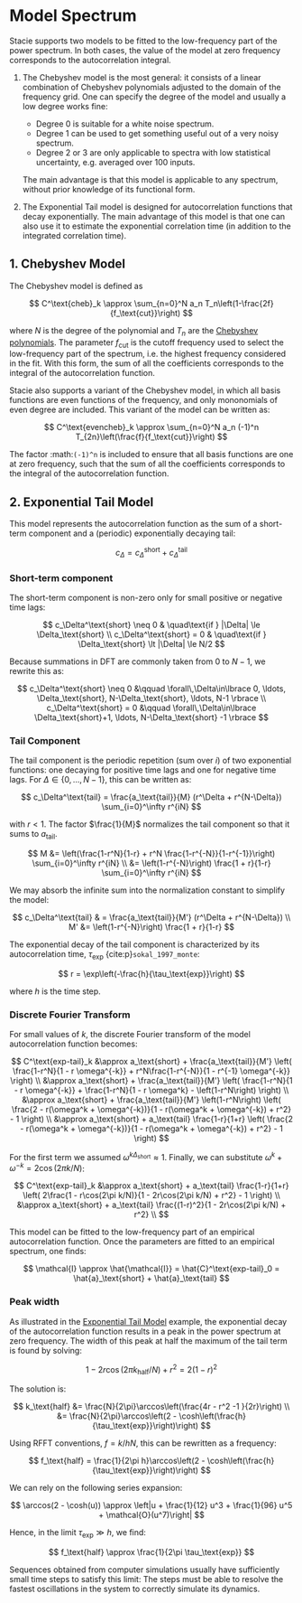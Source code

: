 # Model Spectrum

Stacie supports two models to be fitted to the low-frequency part of the power spectrum.
In both cases, the value of the model at zero frequency corresponds to the autocorrelation integral.

1. The Chebyshev model is the most general: it consists of a linear combination of
   Chebyshev polynomials adjusted to the domain of the frequency grid.
   One can specify the degree of the model and usually a low degree works fine:

    - Degree 0 is suitable for a white noise spectrum.
    - Degree 1 can be used to get something useful out of a very noisy spectrum.
    - Degree 2 or 3 are only applicable to spectra with low statistical uncertainty,
      e.g. averaged over 100 inputs.

    The main advantage is that this model is applicable to any spectrum,
    without prior knowledge of its functional form.

2. The Exponential Tail model is designed for autocorrelation functions that decay exponentially.
   The main advantage of this model is that one can also use it to estimate the
   exponential correlation time (in addition to the integrated correlation time).

## 1. Chebyshev Model

The Chebyshev model is defined as

$$
    C^\text{cheb}_k \approx \sum_{n=0}^N a_n T_n\left(1-\frac{2f}{f_\text{cut}}\right)
$$

where $N$ is the degree of the polynomial and $T_n$ are the
[Chebyshev polynomials](https://en.wikipedia.org/wiki/Chebyshev_polynomials).
The parameter $f_\text{cut}$ is the cutoff frequency
used to select the low-frequency part of the spectrum,
i.e. the highest frequency considered in the fit.
With this form, the sum of all the coefficients corresponds
to the integral of the autocorrelation function.

Stacie also supports a variant of the Chebyshev model, in which all basis functions are even
functions of the frequency, and only mononomials of even degree are included.
This variant of the model can be written as:

$$
    C^\text{evencheb}_k \approx \sum_{n=0}^N a_n (-1)^n T_{2n}\left(\frac{f}{f_\text{cut}}\right)
$$

The factor :math:`(-1)^n` is included to ensure that all basis functions
are one at zero frequency, such that the sum of all the coefficients corresponds
to the integral of the autocorrelation function.

## 2. Exponential Tail Model

This model represents the autocorrelation function
as the sum of a short-term component and a (periodic) exponentially decaying tail:

$$
c_\Delta = c_\Delta^\text{short} + c_\Delta^\text{tail}
$$

### Short-term component

The short-term component is non-zero only for small positive or negative time lags:

$$
c_\Delta^\text{short} \neq 0 & \quad\text{if } |\Delta| \le \Delta_\text{short}
\\
c_\Delta^\text{short} = 0 & \quad\text{if } \Delta_\text{short} \lt |\Delta| \le N/2
$$

Because summations in DFT are commonly taken from $0$ to $N-1$, we rewrite this as:

$$
c_\Delta^\text{short}
    \neq 0 &\qquad \forall\,\Delta\in\lbrace
        0, \ldots, \Delta_\text{short},
        N-\Delta_\text{short}, \ldots, N-1
    \rbrace
\\
c_\Delta^\text{short}
    = 0 &\qquad \forall\,\Delta\in\lbrace
        \Delta_\text{short}+1, \ldots, N-\Delta_\text{short} -1
    \rbrace
$$

### Tail Component

The tail component is the periodic repetition (sum over $i$) of two exponential functions:
one decaying for positive time lags and one for negative time lags.
For $\Delta \in \lbrace 0, \ldots, N-1 \rbrace$, this can be written as:

$$
c_\Delta^\text{tail}
    = \frac{a_\text{tail}}{M} (r^\Delta + r^{N-\Delta}) \sum_{i=0}^\infty r^{iN}
$$

with $r < 1$.
The factor $\frac{1}{M}$ normalizes the tail component so that it sums to $a_\text{tail}$.

$$
M
    &= \left(\frac{1-r^N}{1-r} + r^N \frac{1-r^{-N}}{1-r^{-1}}\right) \sum_{i=0}^\infty r^{iN}
\\
    &= \left(1-r^{-N}\right) \frac{1 + r}{1-r} \sum_{i=0}^\infty r^{iN}
$$

We may absorb the infinite sum into the normalization constant to simplify the model:

$$
c_\Delta^\text{tail}
    & = \frac{a_\text{tail}}{M'} (r^\Delta + r^{N-\Delta})
\\
M'
    &= \left(1-r^{-N}\right) \frac{1 + r}{1-r}
$$

The exponential decay of the tail component is characterized by
its autocorrelation time, $\tau_\text{exp}$ {cite:p}`sokal_1997_monte`:

$$
    r = \exp\left(-\frac{h}{\tau_\text{exp}}\right)
$$

where $h$ is the time step.

### Discrete Fourier Transform

For small values of $k$, the discrete Fourier transform of the model autocorrelation function becomes:

$$
C^\text{exp-tail}_k
    &\approx
    a_\text{short} + \frac{a_\text{tail}}{M'} \left(
        \frac{1-r^N}{1 - r \omega^{-k}} + r^N\frac{1-r^{-N}}{1 - r^{-1} \omega^{-k}}
    \right)
\\
    &\approx
    a_\text{short} + \frac{a_\text{tail}}{M'} \left(
        \frac{1-r^N}{1 - r \omega^{-k}} + \frac{1-r^N}{1 - r \omega^k} - \left(1-r^N\right)
    \right)
\\
    &\approx
    a_\text{short} + \frac{a_\text{tail}}{M'} \left(1-r^N\right) \left(
         \frac{2 - r(\omega^k + \omega^{-k})}{1 - r(\omega^k + \omega^{-k}) + r^2} - 1
    \right)
\\
    &\approx
    a_\text{short} + a_\text{tail} \frac{1-r}{1+r} \left(
         \frac{2 - r(\omega^k + \omega^{-k})}{1 - r(\omega^k + \omega^{-k}) + r^2} - 1
    \right)
$$

For the first term we assumed $\omega^{k\Delta_\text{short}}\approx 1$.
Finally, we can substitute $\omega^k + \omega^{-k} = 2\cos(2\pi k/N)$:

$$
C^\text{exp-tail}_k
    &\approx
    a_\text{short} + a_\text{tail} \frac{1-r}{1+r} \left(
         2\frac{1 - r\cos(2\pi k/N)}{1 - 2r\cos(2\pi k/N) + r^2} - 1
    \right)
    \\
    &\approx
    a_\text{short} + a_\text{tail} \frac{(1-r)^2}{1 - 2r\cos(2\pi k/N) + r^2}
    \\
$$

This model can be fitted to the low-frequency part of an empirical autocorrelation function.
Once the parameters are fitted to an empirical spectrum, one finds:

$$
    \mathcal{I} \approx \hat{\mathcal{I}} = \hat{C}^\text{exp-tail}_0 = \hat{a}_\text{short} + \hat{a}_\text{tail}
$$

### Peak width

As illustrated in the
[Exponential Tail Model](../../examples/model.py)
example, the exponential decay of the autocorrelation function results in
a peak in the power spectrum at zero frequency.
The width of this peak at half the maximum of the tail term is found by solving:

$$
    1 - 2 r \cos(2\pi k_\text{half}/N) + r^2 = 2 (1 - r)^2
$$

The solution is:

$$
    k_\text{half}
        &= \frac{N}{2\pi}\arccos\left(\frac{4r - r^2 -1 }{2r}\right)
    \\
        &= \frac{N}{2\pi}\arccos\left(2 - \cosh\left(\frac{h}{\tau_\text{exp}}\right)\right)
$$

Using RFFT conventions, $f=k/hN$, this can be rewritten as a frequency:

$$
    f_\text{half}
        = \frac{1}{2\pi h}\arccos\left(2 - \cosh\left(\frac{h}{\tau_\text{exp}}\right)\right)
$$

We can rely on the following series expansion:

$$
    \arccos(2 - \cosh(u))
    \approx
    \left|u + \frac{1}{12} u^3 + \frac{1}{96} u^5 + \mathcal{O}(u^7)\right|
$$

Hence, in the limit $\tau_\text{exp} \gg h$, we find:

$$
    f_\text{half}
        \approx \frac{1}{2\pi \tau_\text{exp}}
$$

Sequences obtained from computer simulations
usually have sufficiently small time steps to satisfy this limit:
The steps must be able to resolve the fastest oscillations in the system
to correctly simulate its dynamics.
